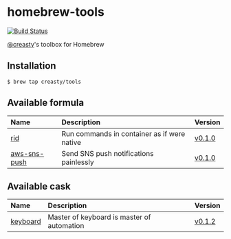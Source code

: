 homebrew-tools
==============

[![Build Status](https://travis-ci.org/creasty/homebrew-tools.svg?branch=master)](https://travis-ci.org/creasty/homebrew-tools)

[@creasty](https://github.com/creasty)'s toolbox for Homebrew


Installation
------------

```hcl
$ brew tap creasty/tools
```


Available formula
-----------------

| Name | Description | Version |
|:---|:---|:---|
| [rid](https://github.com/creasty/rid) | Run commands in container as if were native | [v0.1.0](https://github.com/creasty/rid/releases/tag/v0.1.0) |
| [aws-sns-push](https://github.com/creasty/aws-sns-push) | Send SNS push notifications painlessly | [v0.1.0](https://github.com/creasty/aws-sns-push/releases/tag/v0.1.0) |


Available cask
-----------------

| Name | Description | Version |
|:---|:---|:---|
| [keyboard](https://github.com/creasty/Keyboard) | Master of keyboard is master of automation | [v0.1.2](https://github.com/creasty/Keyboard/releases/tag/v0.1.2) |
